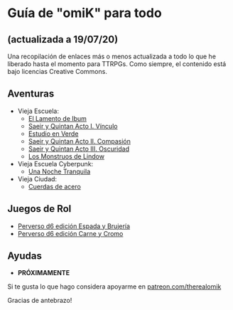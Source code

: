# Guía de "omiK" para todo 
## (actualizada a 19/07/20)

Una recopilación de enlaces más o menos actualizada a todo lo que he liberado hasta el momento para TTRPGs. Como siempre, el contenido está bajo licencias Creative Commons.

## Aventuras

- Vieja Escuela: 
	- [El Lamento de Ibum](https://perversod20.cc/2020/02/el-lamento-de-ibum/)
	- [Saeir y Quintan Acto I. Vínculo](https://perversod20.cc/2020/02/pd20-002-saeir-y-quintan-acto-i/)
	- [Estudio en Verde](https://perversod20.cc/2020/03/pd20-003-estudio-en-verde/)
	- [Saeir y Quintan Acto II. Compasión](https://perversod20.cc/2020/03/pd20-004-saeir-y-quintan-acto-ii)
	- [Saeir y Quintan Acto III. Oscuridad](https://perversod20.cc/2020/04/pd20-006-saeir-y-quintan-acto-iii/)
	- [Los Monstruos de Lindow](https://perversod20.cc/2020/05/pd20-007-los-monstruos-de-lindow/)
- Vieja Escuela Cyberpunk:
	- [Una Noche Tranquila](https://perversod20.cc/2020/03/pd20-005-una-noche-tranquila/)
- Vieja Ciudad:
	- [Cuerdas de acero](https://perversod20.cc/2020/07/pd20-008-cuerdas-de-acero/)

## Juegos de Rol

- [Perverso d6 edición Espada y Brujería](https://www.patreon.com/posts/perverso-d6-v0-38223215)
- [Perverso d6 edición Carne y Cromo](https://www.patreon.com/posts/perversod6-carne-38604302)

## Ayudas

- **PRÓXIMAMENTE**

Si te gusta lo que hago considera apoyarme en [patreon.com/therealomik](https://patreon.com/therealomik)

Gracias de antebrazo!
